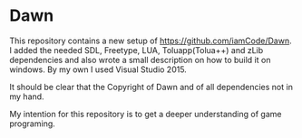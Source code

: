 # Dawn

This repository contains a new setup of https://github.com/iamCode/Dawn.
I added the needed SDL, Freetype, LUA, Toluapp(Tolua++) and zLib dependencies and also wrote a small description on how to build it on windows.
By my own I used Visual Studio 2015.

It should be clear that the Copyright of Dawn and of all dependencies not in my hand.

My intention for this repository is to get a deeper understanding of game programing.
